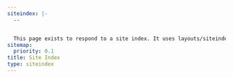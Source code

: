 ```yaml
---
siteindex: |-
  --


  This page exists to respond to a site index. It uses layouts/siteindex/single
sitemap:
  priority: 0.1
title: Site Index
type: siteindex
---
```

